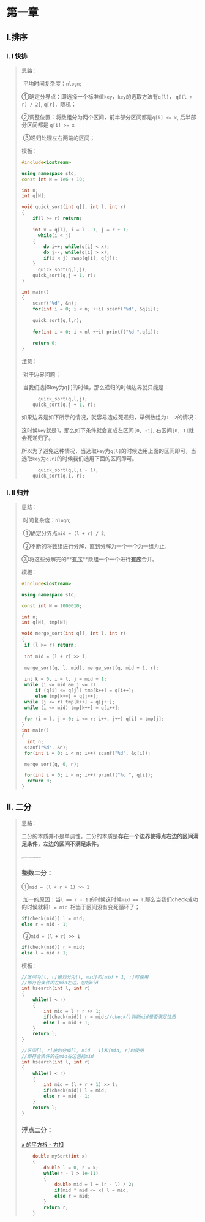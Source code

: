 # 第一章

## Ⅰ.排序

### Ⅰ. Ⅰ 快排

> 思路：
>
> ​	平均时间复杂度：`nlogn`;
>
> ​	①确定分界点：即选择一个标准值`key`，`key`的选取方法有`q[l]`， `q[(l + r) / 2]`,  `q[r]`，随机；
>
> ​	②调整位置：将数组分为两个区间，前半部分区间都是`q[i] <= x`, 后半部分区间都是 `q[i] >= x` 
>
> ​	③递归处理左右两端的区间；
>
> 模板：
>
> ```cpp
> #include<iostream>
> 
> using namespace std;
> const int N = 1e6 + 10;
> 
> int n;
> int q[N];
> 
> void quick_sort(int q[], int l, int r)
> {
>     if(l >= r) return;
>     
>     int x = q[l], i = l - 1, j = r + 1;
>    	while(i < j)
>     {
>         do i++; while(q[i] < x);
>         do j--; while(q[i] > x);
>         if(i < j) swap(q[i], q[j]);
>     }
>    	quick_sort(q,l,j);
>     quick_sort(q,j + 1, r);
> }
> 
> int main()
> {
>     scanf("%d", &n);
>     for(int i = 0; i < n; ++i) scanf("%d", &q[i]);
> 	
>     quick_sort(q,l,r);
>     
>     for(int i = 0; i < nl ++i) printf("%d ",q[i]);
>     
>     return 0;
> }
> ```
>
> 注意：
>
> ​	对于边界问题：
>
> ​	当我们选择key为q[l]的时候，那么递归的时候边界就只能是：
>
> ```CPP
>    	quick_sort(q,l,j);
>     quick_sort(q,j + 1, r);
> ```
>
> 如果边界是如下所示的情况，就容易造成死递归，举例数组为`1  2`的情况：
>
> 这时候`key`就是1，那么如下条件就会变成左区间`[0, -1]`, 右区间`[0, 1]`就会死递归了。
>
> 所以为了避免这种情况，当选取`key`为`q[l]`的时候选用上面的区间即可，当选取`key`为`q[r]`的时候我们选用下面的区间即可。
>
> ```CPP
>    	quick_sort(q,l,i - 1);
>     quick_sort(q,i, r);
> ```
>
> 

### Ⅰ. Ⅱ 归并

> 思路：
>
> ​	时间复杂度：`nlogn`;
>
> ​	①确定分界点`mid = (l + r) / 2`;
>
> ​	②不断的将数组进行分解，直到分解为一个一个为一组为止。
>
> ​	③将这些分解完的**<u>有序</u>**数组一个一个进行<u>**有序**</u>合并。
>
> 模板：
>
> ```cpp
> #include<iostream>
> 
> using namespace std;
> 
> const int N = 1000010;
> 
> int n;
> int q[N], tmp[N];
> 
> void merge_sort(int q[], int l, int r)
> {
>  if (l >= r) return;
>     
>  int mid = (l + r) >> 1;
>     
>  merge_sort(q, l, mid), merge_sort(q, mid + 1, r);
>     
>  int k = 0, i = l, j = mid + 1;
>  while (i <= mid && j <= r)
>      if (q[i] <= q[j]) tmp[k++] = q[i++];
>      else tmp[k++] = q[j++];
>  while (j <= r) tmp[k++] = q[j++];
>  while (i <= mid) tmp[k++] = q[i++];
>     
>  for (i = l, j = 0; i <= r; i++, j++) q[i] = tmp[j];
> }  
> int main()
> {
> 	int n;
>  scanf("%d", &n);
>  for(int i = 0; i < n; i++) scanf("%d", &q[i]);
> 
>  merge_sort(q, 0, n);
> 
>  for(int i = 0; i < n; i++) printf("%d ", q[i]);
> 	return 0;
> }
> ```
>

## Ⅱ. 二分

> 思路：
>
> ​	二分的本质并不是单调性，二分的本质是**存在一个边界使得点右边的区间满足条件，左边的区间不满足条件。**
>
> ​	<img src="C:\Users\jason\AppData\Roaming\Typora\typora-user-images\image-20230425111435365.png" alt="image-20230425111435365" style="zoom: 25%;" />
>
> ### 整数二分：	
>
> ①`mid = (l + r + 1) >> 1`
>
> ​	加一的原因：当`l == r - 1` 的时候这时候`mid == l`,那么当我们check成功的时候就将`l = mid `相当于区间没有变死循环了；
>
> ```C++
> if(check(mid)) l = mid;
> else r = mid - 1;
> ```
>
> ​	②`mid = (l + r) >> 1`
>
> ```cpp
> if(check(mid)) r = mid;
> else l = mid + 1;
> ```
>
> 模板：
>
> ```cpp
> //区间为[l, r]被划分为[l, mid]和[mid + 1, r]时使用
> //即符合条件的在mid左边，包括mid
> int bsearch(int l, int r)
> {
>     while(l < r)
>     {
>         int mid = l + r >> 1;
>         if(check(mid)) r = mid;//check()判断mid是否满足性质
>         else l = mid + 1;
>     }
>     return l;
> }
> 
> //区间[l, r]被划分成[l, mid - 1]和[mid, r]时使用
> //即符合条件的在mid右边包括mid
> int bsearch(int l, int r)
> {
>     while(l < r)
>     {
>         int mid = (l + r + 1) >> 1;
>         if(check(mid)) l = mid;
>         else r = mid - 1;
>     }
>     return l;
> }
> ```
>
> ### 浮点二分：	
>
> [x 的平方根 - 力扣](https://leetcode.cn/problems/sqrtx/submissions/)
>
> ```C++
>     double mySqrt(int x) 
>     {
>         double l = 0, r = x;
>         while(r - l > 1e-11)
>         {
>             double mid = l + (r - l) / 2;
>             if(mid * mid <= x) l = mid;
>             else r = mid;
>         }
>         return r;
>     }
> ```
>
> 